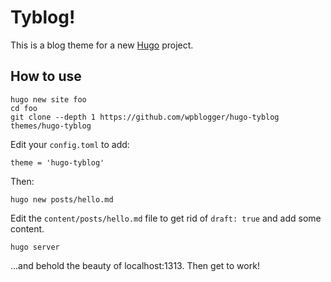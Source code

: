 # Tyblog!

This is a blog theme for a new [Hugo](https://gohugo.io) project.

## How to use

```
hugo new site foo
cd foo
git clone --depth 1 https://github.com/wpblogger/hugo-tyblog themes/hugo-tyblog
```

Edit your `config.toml` to add:

```
theme = 'hugo-tyblog'
```

Then:

```
hugo new posts/hello.md
```

Edit the `content/posts/hello.md` file to get rid of `draft: true` and add some content.

```
hugo server
```

...and behold the beauty of localhost:1313. Then get to work!
